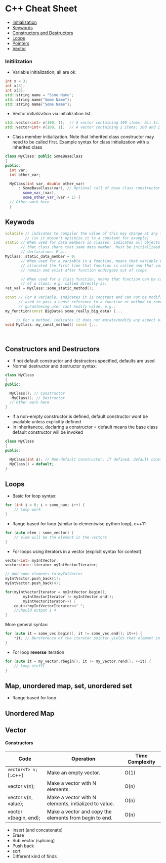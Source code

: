 # C++ Cheat Sheet


* [Initialization](#Initialization)
* [Keywords](#keywords)
* [Constructors and Destructors](#Constructors-and-Destructors)
* [Loops](#loops)
* [Pointers](#pointers)
* [Vector](#vector)


### Initilization
* Variable initialization, all are ok:
```c++
int x = 3;
int x(3);
int x{3};
std::string name = "Some Name";
std::string name("Some Name");
std::string name{"Some Name"};
```
* Vector initialization via initialization list.
``` c++
std::vector<int> v(100, 1);  // A vector containing 100 items: All 1s.
std::vector<int> v{100, 1};  // A vector containing 2 items: 100 and 1.
```

* Class member initialization. Note that Inherited class constructor may need to be called first. Example syntax for class initialization with a inherited class
```c++
class MyClass: public SomeBaseClass 
{
public:
  int var;
  int other_var;

  MyClass(int var, double other_var)
      : SomeBaseClass(var), // Optional call of base class constructor if needed
        some_var_(var),             
        some_other_var_(var + 1) {
  // Other work here
  } 
```

## Keywods
```c++
volatile // indicates to compiler the value of this may change at any time 
         // (so it doesn't optimize it to a constant for example)
static // When used for data members in classes, indicates all objects of 
       // that class share that same data member. Must be initializaed outside of the class
       // declaration. E.g.:
MyClass::static_data_member = 0;
       // When used for a variable in a function, means that variable will be initialized and 
       // allocated the first time that function is called and that variable is reached, and will
       // remain and exist after function ends/goes out of scope

       // When used for a class function, means that function can be called outside of an instance
       // of a class, e.g. called directly as:
ret_val = MyClass::some_static_method();

const // For a variable, indicates it is constant and can not be modified, usually
      // used to pass a const reference to a function or method to remove copy overhead while 
      // guranteeing user cant modify value, e.g.:
my_function(const BigData& some_really_big_data) {...

     // For a method, indicates it does not mutate/modify any aspect of its class (like a pure getter function), e.g.:
void MyClass::my_const_method() const {...

      
```


## Constructors and Destructors 
* If not default constructor and destructors specified, defaults are used
* Normal destructor and destructor syntax:

```c++
class MyClass
{
public:

  MyClass(); // Constructor
  ~MyClass(); // Destructor
  // Other work here
} 
```
* If a non-empty constructor is defined, default constructor wont be available unless explicitly defined
* In inheritanece, declaring a constructor = default means the base class default constructor will be invoked
```c++
class MyClass
{
public:

  MyClass(int a); // Non-default Constructor, if defined, default constructor unavailable
  MyClass() = default;
}
```

## Loops
* Basic for loop syntax:
```c++
for (int i = 0; i < some_num; i++) {
    // Loop work
}
```

* Range based for loop (similar to elementwise python loop), c++11
```c++
for (auto elem : some_vector) {
    // elem will be the element in the vectors
}
```

* For loops using iterators in a vector (explicit syntax for context)
```c++
vector<int> myIntVector;
vector<int>::iterator myIntVectorIterator;

// Add some elements to myIntVector
myIntVector.push_back(1);
myIntVector.push_back(4);

for(myIntVectorIterator = myIntVector.begin(); 
        myIntVectorIterator != myIntVector.end();
        myIntVectorIterator++) {
    cout<<*myIntVectorIterator<<" ";
    //Should output 1 4
}
```

More general syntax:
```c++
for (auto it = some_vec.begin(), it != some_vec.end(); it++) {
    *it; // Dereference of the iterator pointer yields that element in the vector
}
```
* For loop **reverse** iteration
```c++
for (auto it = my_vector.rbegin(); it != my_vector.rend(); ++it) {
    // loop stuff}
} 
```




## Map, unordered map, set, unordered set
* Range based for loop


## Unordered Map

## Vector
#### Constructors
| Code                     | Operation                         | Time Complexity |
|--------------------------|--------------------------------------------------------|------|
| `vector<T> v;`{:.c++}             | Make an empty vector.                                  | O(1) |
| vector<T> v(n);          | Make a vector with N elements.                         | O(n) |
| vector<T> v(n, value);   | Make a vector with N elements, initialized to value.   | O(n) |
| vector<T> v(begin, end); | Make a vector and copy the elements from begin to end. | O(n) |
* Insert (and concatenate)
* Erase
* Sub vector (splicing)
* Push back
* sort
* Different kind of finds

